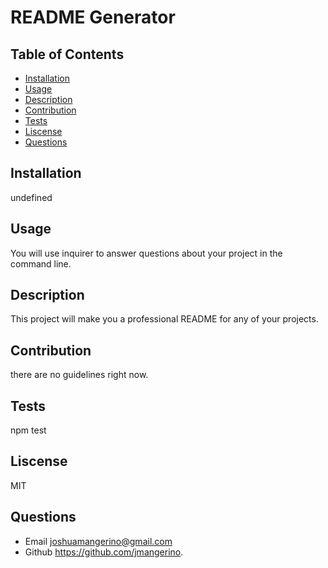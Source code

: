 # README Generator

  ## Table of Contents
  * [Installation](#installation)
  * [Usage](#usage)
  * [Description](#description)
  * [Contribution](#contribution)
  * [Tests](#tests)
  * [Liscense](#liscense)
  * [Questions](#questions)

  ## Installation
  undefined

  ## Usage
  You will use inquirer to answer questions about your project in the command line.

  ## Description
  This project will make you a professional README for any of your projects.

  ## Contribution
  there are no guidelines right now.

  ## Tests
  npm test

  ## Liscense
  MIT

  ## Questions
  * Email joshuamangerino@gmail.com
  * Github https://github.com/jmangerino.
